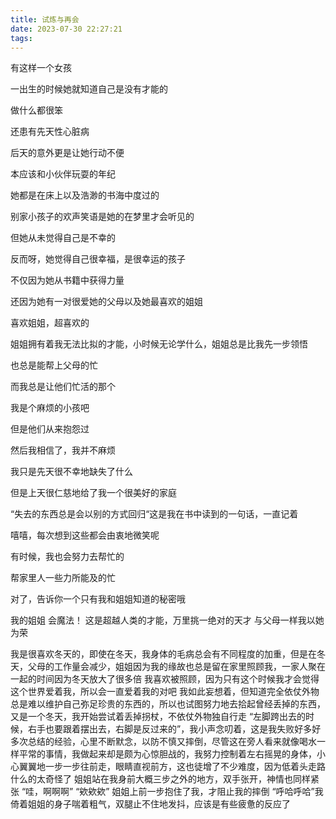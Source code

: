 ```yaml
---
title: 试炼与再会
date: 2023-07-30 22:27:21
tags:
---
```

有这样一个女孩

一出生的时候她就知道自己是没有才能的

做什么都很笨

还患有先天性心脏病

后天的意外更是让她行动不便

本应该和小伙伴玩耍的年纪

她都是在床上以及浩渺的书海中度过的

别家小孩子的欢声笑语是她的在梦里才会听见的

但她从未觉得自己是不幸的

反而呀，她觉得自己很幸福，是很幸运的孩子

不仅因为她从书籍中获得力量

还因为她有一对很爱她的父母以及她最喜欢的姐姐

喜欢姐姐，超喜欢的

姐姐拥有着我无法比拟的才能，小时候无论学什么，姐姐总是比我先一步领悟

也总是能帮上父母的忙

而我总是让他们忙活的那个

我是个麻烦的小孩吧

但是他们从来抱怨过

然后我相信了，我并不麻烦

我只是先天很不幸地缺失了什么

但是上天很仁慈地给了我一个很美好的家庭

“失去的东西总是会以别的方式回归“这是我在书中读到的一句话，一直记着

嘻嘻，每次想到这些都会由衷地微笑呢

有时候，我也会努力去帮忙的

帮家里人一些力所能及的忙

对了，告诉你一个只有我和姐姐知道的秘密哦

我的姐姐 会魔法！ 这是超越人类的才能，万里挑一绝对的天才 与父母一样我以她为荣

我是很喜欢冬天的，即使在冬天，我身体的毛病总会有不同程度的加重，但是在冬天，父母的工作量会减少，姐姐因为我的缘故也总是留在家里照顾我，一家人聚在一起的时间因为冬天放大了很多倍 我喜欢被照顾，因为只有这个时候我才会觉得这个世界爱着我，所以会一直爱着我的对吧 我如此妄想着，但知道完全依仗外物总是难以维护自己弥足珍贵的东西的，所以也试图努力地去拾起曾经丢掉的东西，又是一个冬天，我开始尝试着丢掉拐杖，不依仗外物独自行走 “左脚跨出去的时候，右手也要跟着摆出去，右脚是反过来的”，我小声念叨着，这是我失败好多好多次总结的经验，心里不断默念，以防不慎又摔倒，尽管这在旁人看来就像喝水一样平常的事情，我做起来却是颇为心惊胆战的，我努力控制着左右摇晃的身体，小心翼翼地一步一步往前走，眼睛直视前方，这也徒增了不少难度，因为低着头走路什么的太奇怪了 姐姐站在我身前大概三步之外的地方，双手张开，神情也同样紧张 “哇，啊啊啊” “欸欸欸” 姐姐上前一步抱住了我，才阻止我的摔倒 “呼哈呼哈”我倚着姐姐的身子喘着粗气，双腿止不住地发抖，应该是有些疲惫的反应了